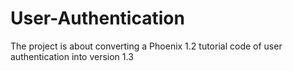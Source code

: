 # User-Authentication
The project is about converting a Phoenix 1.2 tutorial code of user authentication into version 1.3 
